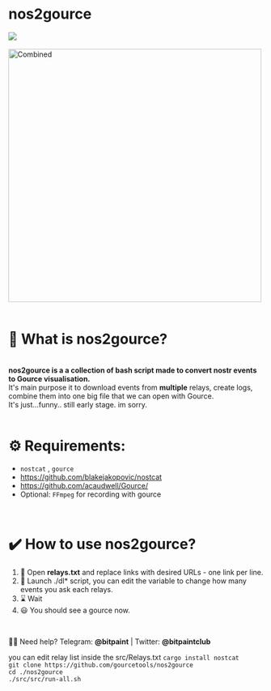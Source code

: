 
# <b>nos2gource</b>                  <br>
<img src="https://img.shields.io/badge/License-MIT-orange.svg"> <br> <br>
 <img src="https://nostr.build/i/2226.png" alt="Combined" width="500px"> <br> <br>


# <b>🍩 What is nos2gource?</b><br>
<br>
<b>nos2gource is a a collection of bash script made to convert nostr events to Gource visualisation.</b><br>
It's main purpose it to download events from <b>multiple</b> relays, create logs, combine them into one big file that we can open with Gource.<br>
It's just...funny.. still early stage. im sorry.<br>
<br>

# <b>⚙️ Requirements:</b><br>
- `nostcat` , `gource` <br>
- https://github.com/blakejakopovic/nostcat <br>
- https://github.com/acaudwell/Gource/    <br>
- Optional: `FFmpeg` for recording with gource<br>
<br>

 
# <b>✔️ How to use nos2gource?</b><br>
1) 📜  Open <b>relays.txt</b> and replace links with desired URLs - one link per line.<br>
2) 🧰  Launch ./dl* script, you can edit the variable to change how many events you ask each relays.
3) ⌛  Wait
4) 😃  You should see a gource now.<br>
<br>


🙋‍♂️ Need help? Telegram: <b>@bitpaint</b> | Twitter: <b>@bitpaintclub<br></b>

you can edit relay list inside the src/Relays.txt
`cargo install nostcat` <br>
`git clone https://github.com/gourcetools/nos2gource` <br>
`cd ./nos2gource` <br>
`./src/src/run-all.sh` <br>

